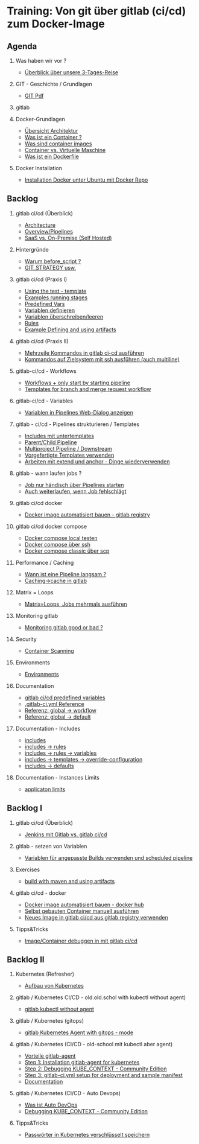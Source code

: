 # Training: Von git über gitlab (ci/cd) zum Docker-Image

## Agenda 

  1. Was haben wir vor ?
     * [Überblick über unsere 3-Tages-Reise](/training/3-tages-reise.md)
    
  1. GIT - Geschichte / Grundlagen
     * [GIT Pdf](http://schulung.t3isp.de/documents/pdfs/git/git-training.pdf)
    
  1. gitlab

  1. Docker-Grundlagen 
     * [Übersicht Architektur](architektur.md)
     * [Was ist ein Container ?](container.md)
     * [Was sind container images](container-images.md) 
     * [Container vs. Virtuelle Maschine](container-vs-vm.md)
     * [Was ist ein Dockerfile](dockerfile.md)
    
  1. Docker Installation
     * [Installation Docker unter Ubuntu mit Docker Repo](install-docker-ubuntu-apt.md)

## Backlog 

  1. gitlab ci/cd (Überblick)
     * [Architecture](/gitlab/architecture.md)
     * [Overview/Pipelines](/gitlab/01-ci-cd-overview.md)
     * [SaaS vs. On-Premise (Self Hosted)](gitlab/overview/saas-vs-on-premise.md)

  1. Hintergründe
     * [Warum before_script ?](/gitlab/why-before-script.md)
     * [GIT_STRATEGY usw.](gitlab/git_strategy.md)
  
  1. gitlab ci/cd (Praxis I) 
     * [Using the test - template](/gitlab/02-example-testtemplate.md)
     * [Examples running stages](/gitlab/03-example-running-stages.md) 
     * [Predefined Vars](/gitlab/04-predefined-vars.md)
     * [Variablen definieren](/gitlab/variables.md)
     * [Variablen überschreiben/leeren](gitlab/cases/variablen-ueberschreiben-leeren.md)
     * [Rules](/gitlab/05-rules.md)
     * [Example Defining and using artifacts](/gitlab/07-example-defining-and-using-artifacts.md)

  1. gitlab ci/cd (Praxis II)
     * [Mehrzeile Kommandos in gitlab ci-cd ausführen](/gitlab/jobs/script/multiline.md)
     * [Kommandos auf Zielsystem mit ssh ausführen (auch multiline)](gitlab/jobs/script/ssh-multiline.md)

  1. gitlab-ci/cd - Workflows
     * [Workflows + only start by starting pipeline](/gitlab/global/workflow.md)
     * [Templates for branch and merge request workflow](workflow/templates-branch-merge-request-pipeline.md)
    
  1. gitlab-ci/cd - Variables
     * [Variablen in Pipelines Web-Dialog anzeigen](variables/variables-in-pipeline-formular-anzeigen.md)

  1. gitlab - ci/cd - Pipelines strukturieren / Templates 
     * [Includes mit untertemplates](gitlab/include/pipeline-with-includes.md)
     * [Parent/Child Pipeline](/gitlab/parent-child-pipeline.md)
     * [Multiproject Pipeline / Downstream](/gitlab/multiproject-pipeline.md)
     * [Vorgefertigte Templates verwenden](gitlab/include/templates.md)
     * [Arbeiten mit extend und anchor - Dinge wiederverwenden](gitlab/cases/extend-and-anchor.md)
    
  1. gitlab - wann laufen jobs ? 
     * [Job nur händisch über Pipelines starten](gitlab/rules/only-web.md)
     * [Auch weiterlaufen, wenn Job fehlschlägt](gitlab/jobs/allow_failure.md)

  1. gitlab ci/cd docker
     * [Docker image automatisiert bauen - gitlab registry](/gitlab/09-use-gitlab-registry.md)
    
  1. gitlab ci/cd docker compose
     * [Docker compose local testen](gitlab/docker-compose/01-docker-compose-local-testen.md)
     * [Docker compose über ssh](gitlab/docker-compose/02-docker-compose-ssh.md)
     * [Docker compose classic über scp](gitlab/docker-compose/03-docker-compose-rollout-classic.md)

  1. Performance / Caching 
     * [Wann ist eine Pipeline langsam ?](performance/when-is-pipeline-slow.md)
     * [Caching->cache in gitlab](gitlab/caching/cache.md)
    
  1. Matrix = Loops
     * [Matrix=Loops, Jobs mehrmals ausführen](gitlab/matrix.md)
    
  1. Monitoring gitlab
     * [Monitoring gitlab good or bad ?](monitoring/overview.md)
    
  1. Security
     * [Container Scanning](gitlab/cases/container-scanning.md)
    
  1. Environments
     * [Environments](gitlab/environments.md)

  1. Documentation 
     * [gitlab ci/cd predefined variables](https://docs.gitlab.com/ee/ci/variables/predefined_variables.html)
     * [.gitlab-ci.yml Reference](https://docs.gitlab.com/ee/ci/yaml/)
     * [Referenz: global -> workflow](https://docs.gitlab.com/ee/ci/yaml/#workflow)
     * [Referenz: global -> default](https://docs.gitlab.com/ee/ci/yaml/#default)

  1. Documentation - Includes
     * [includes](https://docs.gitlab.com/ee/ci/yaml/includes.html)
     * [includes -> rules](https://docs.gitlab.com/ee/ci/yaml/includes.html#use-rules-with-include)
     * [includes -> rules -> variables](https://docs.gitlab.com/ee/ci/yaml/#rulesvariables)
     * [includes -> templates -> override-configuration](https://docs.gitlab.com/ee/ci/yaml/includes.html#override-included-configuration-values)
     * [includes -> defaults](https://docs.gitlab.com/ee/ci/yaml/includes.html#use-default-configuration-from-an-included-configuration-file)
    
  1. Documentation - Instances Limits
     * [applicaton limits](https://docs.gitlab.com/ee/administration/instance_limits.html)
     
## Backlog I 

  1. gitlab ci/cd (Überblick)
     * [Jenkins mit Gitlab vs. gitlab ci/cd](gitlab/overview/jenkins-gitlab-vs-gitlab-cicd.md) 
    
  1. gitlab - setzen von Variablen
     * [Variablen für angepasste Builds verwenden und scheduled pipeline](gitlab/cases/variables-built-change.md)
    
  1. Exercises
     * [build with maven and using artifacts](https://github.com/jmetzger/training-gitlab-ci-cd/blob/main/gitlab/11-build-war-with-maven.md)
    
  1. gitlab ci/cd - docker
     * [Docker image automatisiert bauen - docker hub](/gitlab/09a-docker-build-use-docker-hub.md)
     * [Selbst gebauten Container manuell ausführen](/gitlab/docker/docker-image-manuell-ausfuehren.md)
     * [Neues Image in gitlab ci/cd aus gitlab registry verwenden](gitlab/global/default/image.md)
    
  1. Tipps&Tricks 
     * [Image/Container debuggen in mit gitlab ci/cd](gitlab/debug/container-kennenlernen.md)
     

## Backlog II

  1. Kubernetes (Refresher) 
     * [Aufbau von Kubernetes](kubernetes/architecture.md) 

  1. gitlab / Kubernetes CI/CD - old.old.schol with kubectl without agent)
     * [gitlab kubectl without agent](/gitlab/10-using-kubectl-old-style.md)

  1. gitlab / Kubernetes (gitops) 
     * [gitlab Kubernetes Agent with gitops - mode](/kubernetes-gitlab-gitops/example-gitlab-kubernetes-agent-with-gitops-mode.md)  
     
  1. gitlab / Kubernetes (CI/CD - old-school mit kubectl aber agent) 
     * [Vorteile gitlab-agent](/kubernetes/gitlab/advantage-gitlab-agent.md)
     * [Step 1: Installation gitlab-agent for kubernetes](/kubernetes-gitlab-ci-cd/99-gitlab-agent-with-kubectl.md)
     * [Step 2: Debugging KUBE_CONTEXT - Community Edition](kubernetes-gitlab-ci-cd/04-fix-problem-context-auto-devops.md)
     * [Step 3: gitlab-ci.yml setup for deployment and sample manifest](/kubernetes-gitlab-ci-cd/05-setup-deployment-with-sample-manifest.md)
     * [Documentation](https://docs.gitlab.com/ee/user/clusters/agent/ci_cd_workflow.html)

  1. gitlab / Kubernetes (CI/CD - Auto Devops) 
     * [Was ist Auto DevOps](/gitlab-ci-cd/was-ist-autodevops.md)
     * [Debugging KUBE_CONTEXT - Community Edition](kubernetes-gitlab-ci-cd/04-fix-problem-context-auto-devops.md)

  1. Tipps&Tricks
     * [Passwörter in Kubernetes verschlüsselt speichern](kubernetes/sealed-secrets.md)
  
